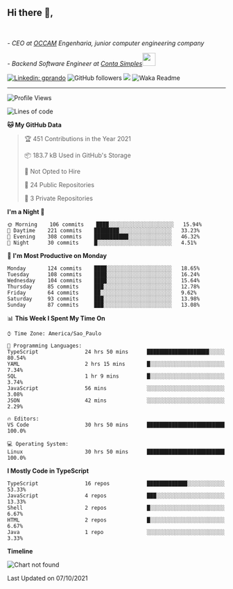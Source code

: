 <h2>Hi there  👋,</h2> </br>

<p><em>- CEO at <a href="https://occamengenharia.com/">OCCAM</a> Engenharia, junior computer engineering company
</em></p>

<p><em>- Backend Software Engineer at <a href="https://contasimples.com">Conta Simples</a><img src="https://media.giphy.com/media/WUlplcMpOCEmTGBtBW/giphy.gif" width="30"> 
</em></p>

[![Linkedin: gprando](https://img.shields.io/badge/-gprando-blue?style=flat-square&logo=Linkedin&logoColor=white&link=https://www.linkedin.com/in/gprando/)](https://www.linkedin.com/in/gprando)
![GitHub followers](https://img.shields.io/github/followers/gprando?label=Follow&style=social)
![](https://visitor-badge.glitch.me/badge?page_id=gprando.gprando)
![Waka Readme](https://github.com/gprando/gprando/workflows/Waka%20Readme/badge.svg)

---
<!--START_SECTION:waka-->
![Profile Views](http://img.shields.io/badge/Profile%20Views-64-blue)

![Lines of code](https://img.shields.io/badge/From%20Hello%20World%20I%27ve%20Written-234444%20lines%20of%20code-blue)

**🐱 My GitHub Data** 

> 🏆 451 Contributions in the Year 2021
 > 
> 📦 183.7 kB Used in GitHub's Storage 
 > 
> 🚫 Not Opted to Hire
 > 
> 📜 24 Public Repositories 
 > 
> 🔑 3 Private Repositories  
 > 
**I'm a Night 🦉** 

```text
🌞 Morning    106 commits    ████░░░░░░░░░░░░░░░░░░░░░   15.94% 
🌆 Daytime    221 commits    ████████░░░░░░░░░░░░░░░░░   33.23% 
🌃 Evening    308 commits    ███████████░░░░░░░░░░░░░░   46.32% 
🌙 Night      30 commits     █░░░░░░░░░░░░░░░░░░░░░░░░   4.51%

```
📅 **I'm Most Productive on Monday** 

```text
Monday       124 commits    ████░░░░░░░░░░░░░░░░░░░░░   18.65% 
Tuesday      108 commits    ████░░░░░░░░░░░░░░░░░░░░░   16.24% 
Wednesday    104 commits    ████░░░░░░░░░░░░░░░░░░░░░   15.64% 
Thursday     85 commits     ███░░░░░░░░░░░░░░░░░░░░░░   12.78% 
Friday       64 commits     ██░░░░░░░░░░░░░░░░░░░░░░░   9.62% 
Saturday     93 commits     ███░░░░░░░░░░░░░░░░░░░░░░   13.98% 
Sunday       87 commits     ███░░░░░░░░░░░░░░░░░░░░░░   13.08%

```


📊 **This Week I Spent My Time On** 

```text
⌚︎ Time Zone: America/Sao_Paulo

💬 Programming Languages: 
TypeScript               24 hrs 50 mins      ████████████████████░░░░░   80.54% 
YAML                     2 hrs 15 mins       █░░░░░░░░░░░░░░░░░░░░░░░░   7.34% 
SQL                      1 hr 9 mins         █░░░░░░░░░░░░░░░░░░░░░░░░   3.74% 
JavaScript               56 mins             ░░░░░░░░░░░░░░░░░░░░░░░░░   3.08% 
JSON                     42 mins             ░░░░░░░░░░░░░░░░░░░░░░░░░   2.29%

🔥 Editors: 
VS Code                  30 hrs 50 mins      █████████████████████████   100.0%

💻 Operating System: 
Linux                    30 hrs 50 mins      █████████████████████████   100.0%

```

**I Mostly Code in TypeScript** 

```text
TypeScript               16 repos            █████████████░░░░░░░░░░░░   53.33% 
JavaScript               4 repos             ███░░░░░░░░░░░░░░░░░░░░░░   13.33% 
Shell                    2 repos             █░░░░░░░░░░░░░░░░░░░░░░░░   6.67% 
HTML                     2 repos             █░░░░░░░░░░░░░░░░░░░░░░░░   6.67% 
Java                     1 repo              ░░░░░░░░░░░░░░░░░░░░░░░░░   3.33%

```


**Timeline**

![Chart not found](https://raw.githubusercontent.com/gprando/gprando/master/charts/bar_graph.png) 


 Last Updated on 07/10/2021
<!--END_SECTION:waka-->